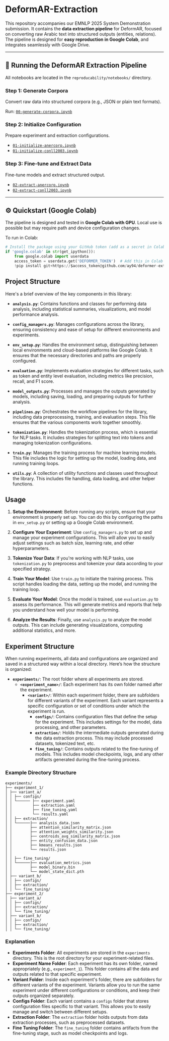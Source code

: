 # DeformAR-Extraction

This repository accompanies our EMNLP 2025 System Demonstration submission. It contains the **data extraction pipeline** for DeformAR, focused on converting raw Arabic text into structured outputs (entities, relations). The pipeline is designed for **easy reproduction in Google Colab**, and integrates seamlessly with Google Drive.

---

## 🧪 Running the DeformAR Extraction Pipeline

All notebooks are located in the `reproducability/notebooks/` directory.

### Step 1: Generate Corpora
Convert raw data into structured corpora (e.g., JSON or plain text formats).

Run: [`00-generate-corpora.ipynb`](reproducability/notebooks/00-generate-corpora.ipynb)

### Step 2: Initialize Configuration
Prepare experiment and extraction configurations.

- [`01-initialize-anercorp.ipynb`](reproducability/notebooks/01-initialize-anercorp.ipynb)
- [`01-initialize-conll2003.ipynb`](reproducability/notebooks/01-initialize-conll2003.ipynb)

### Step 3: Fine-tune and Extract Data
Fine-tune models and extract structured output.

- [`02-extract-anercorp.ipynb`](reproducability/notebooks/02-extract-anercorp.ipynb)
- [`02-extract-conll2003.ipynb`](reproducability/notebooks/02-extract-conll2003.ipynb)

---

## ⚙️ Quickstart (Google Colab)

The pipeline is designed and tested in **Google Colab with GPU**. Local use is possible but may require path and device configuration changes.

To run in Colab:

```python
# Install the package using your GitHub token (add as a secret in Colab)
if 'google.colab' in str(get_ipython()):
    from google.colab import userdata
    access_token = userdata.get('DEFORMER_TOKEN')  # Add this in Colab > Secrets
    !pip install git+https://$access_token@github.com/ay94/deformer-extraction.git@main
```
## Project Structure

Here's a brief overview of the key components in this library:

- **`analysis.py`**: Contains functions and classes for performing data analysis, including statistical summaries, visualizations, and model performance analysis.

- **`config_managers.py`**: Manages configurations across the library, ensuring consistency and ease of setup for different environments and experiments.

- **`env_setup.py`**: Handles the environment setup, distinguishing between local environments and cloud-based platforms like Google Colab. It ensures that the necessary directories and paths are properly configured.

- **`evaluation.py`**: Implements evaluation strategies for different tasks, such as token and entity level evaluation, including metrics like precision, recall, and F1 score.

- **`model_outputs.py`**: Processes and manages the outputs generated by models, including saving, loading, and preparing outputs for further analysis.

- **`pipelines.py`**: Orchestrates the workflow pipelines for the library, including data preprocessing, training, and evaluation steps. This file ensures that the various components work together smoothly.

- **`tokenization.py`**: Handles the tokenization process, which is essential for NLP tasks. It includes strategies for splitting text into tokens and managing tokenization configurations.

- **`train.py`**: Manages the training process for machine learning models. This file includes the logic for setting up the model, loading data, and running training loops.

- **`utils.py`**: A collection of utility functions and classes used throughout the library. This includes file handling, data loading, and other helper functions.


## Usage

1. **Setup the Environment**: Before running any scripts, ensure that your environment is properly set up. You can do this by configuring the paths in `env_setup.py` or setting up a Google Colab environment.

2. **Configure Your Experiment**: Use `config_managers.py` to set up and manage your experiment configurations. This will allow you to easily adjust settings such as batch size, learning rate, and other hyperparameters.

3. **Tokenize Your Data**: If you're working with NLP tasks, use `tokenization.py` to preprocess and tokenize your data according to your specified strategy.

4. **Train Your Model**: Use `train.py` to initiate the training process. This script handles loading the data, setting up the model, and running the training loop.

5. **Evaluate Your Model**: Once the model is trained, use `evaluation.py` to assess its performance. This will generate metrics and reports that help you understand how well your model is performing.

6. **Analyze the Results**: Finally, use `analysis.py` to analyze the model outputs. This can include generating visualizations, computing additional statistics, and more.

## Experiment Structure

When running experiments, all data and configurations are organized and saved in a structured way within a local directory. Here’s how the structure is organized:

- **`experiments/`**: The root folder where all experiments are stored.
  - **`<experiment_name>/`**: Each experiment has its own folder named after the experiment.
    - **`<variant>/`**: Within each experiment folder, there are subfolders for different variants of the experiment. Each variant represents a specific configuration or set of conditions under which the experiment is run.
      - **`configs/`**: Contains configuration files that define the setup for the experiment. This includes settings for the model, data processing, and other parameters.
      - **`extraction/`**: Holds the intermediate outputs generated during the data extraction process. This may include processed datasets, tokenized text, etc.
      - **`fine_tuning/`**: Contains outputs related to the fine-tuning of models. This includes model checkpoints, logs, and any other artifacts generated during the fine-tuning process.

### Example Directory Structure


```
experiments/
├── experiment_1/
│ ├── variant_a/
│ │ ├── configs/
│ │	└──────	├── experiment.yaml
│ │ 	 	├── extraction.yaml
│ │ 	 	├── fine_tuning.yaml
│ │ 		└── results.yaml
│ │ ├── extraction/
│ │	└──────├── analysis_data.json
│ │ 	   ├── attention_similarity_matrix.json
│ │ 	   ├── attention_weights_similarity.json
│ │ 	   ├── centroids_avg_similarity_matrix.json
│ │ 	   ├── entity_confusion_data.json
│ │ 	   ├── kmeans_results.json
│ │ 	   └── results.json
│ │			
│ │ ├── fine_tuning/
│ │	└──────├── evaluation_metrics.json
│ │ 	   ├── model_binary.bin
│ │ 	   └── model_state_dict.pth
│ ├── variant_b/
│ │ ├── configs/
│ │ ├── extraction/
│ │ └── fine_tuning/
├── experiment_2/
│ ├── variant_a/
│ │ ├── configs/
│ │ ├── extraction/
│ │ └── fine_tuning/
│ ├── variant_b/
│ │ ├── configs/
│ │ ├── extraction/
│ │ └── fine_tuning/
```


### Explanation

- **Experiments Folder**: All experiments are stored in the `experiments` directory. This is the root directory for your experiment-related files.
- **Experiment Name Folder**: Each experiment has its own folder, named appropriately (e.g., `experiment_1`). This folder contains all the data and outputs related to that specific experiment.
- **Variant Folder**: Inside each experiment's folder, there are subfolders for different variants of the experiment. Variants allow you to run the same experiment under different configurations or conditions, and keep their outputs organized separately.
- **Configs Folder**: Each variant contains a `configs` folder that stores configuration files specific to that variant. This allows you to easily manage and switch between different setups.
- **Extraction Folder**: The `extraction` folder holds outputs from data extraction processes, such as preprocessed datasets.
- **Fine Tuning Folder**: The `fine_tuning` folder contains artifacts from the fine-tuning stage, such as model checkpoints and logs.

